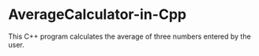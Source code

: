 # AverageCalculator-in-Cpp
 This C++ program calculates the average of three numbers entered by the user.
